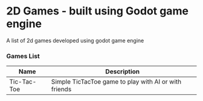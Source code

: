 # 2D Games - built using Godot game engine

A list of 2d games developed using godot game engine

### Games List
| Name | Description |
| ---- | ----------- |
| Tic-Tac-Toe | Simple TicTacToe game to play with AI or with friends |
